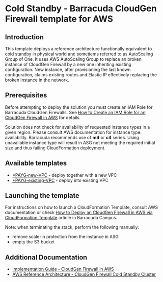 # Cold Standby - Barracuda CloudGen Firewall template for AWS

## Introduction
This template deploys a reference architecture functionally equivalent to cold standby in physical world and sometiems referred to as AutoScaling Group of One. It uses AWS AutoScaling Group to replace an broken instance of CloudGen Firewall by a new one inheriting existing configuration. New instance, after provisioning the last known configuration, claims existing routes and Elastic IP effectively replacing the broken instance in the network.

## Prerequisites
Before attempting to deploy the solution you must create an IAM Role for Barracuda CloudGen Firewalls. See [How to Create an IAM Role for an CloudGen Firewall in AWS](https://campus.barracuda.com/product/cloudgenfirewall/doc/96026728/) for details.

Solution does not check for availability of requested instance types in a given region. Please consult AWS documentation for instance type availability. Barracuda recommends use of **m4** or **c4** series. Using unavailable instance type will result in ASG not meeting the required initial size and thus failing CloudFormation deployment.

## Available templates

* [*PAYG-new-VPC](NGF_Coldstandby-PAYG-new-VPC.md) - deploy together with a new VPC
* [*PAYG-existing-VPC](NGF_Coldstandby-PAYG-existing-VPC.md) - deploy into existing VPC

## Launching the template
For instructions on how to launch a CloudFormation Template, consult AWS documentation or check [How to Deploy an CloudGen Firewall in AWS via CloudFormation Template](https://campus.barracuda.com/product/cloudgenfirewall/doc/95259228/) article in Barracuda Campus.

Note: when terminating the stack, perform the following manually:
- remove scale-in protection from the instance in ASG
- empty the S3 bucket

## Additional Documentation
* [Implementation Guide - CloudGen Firewall in AWS](https://campus.barracuda.com/product/cloudgenfirewall/doc/96025944/)
* [AWS Reference Architecture - CloudGen Firewall Cold Standby Cluster](https://campus.barracuda.com/product/cloudgenfirewall/doc/79462693/)
